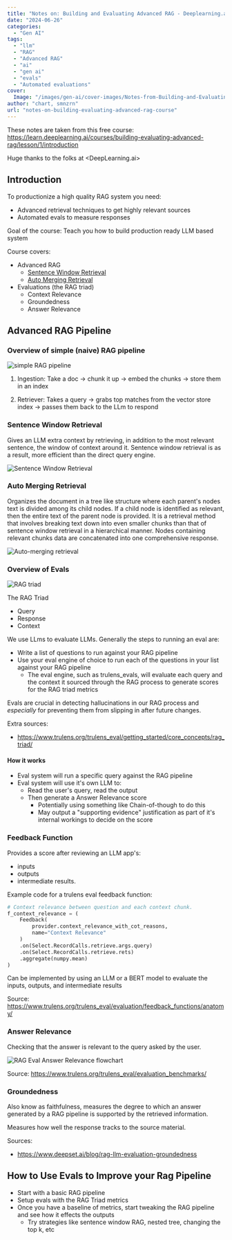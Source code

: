 ```yaml
---
title: "Notes on: Building and Evaluating Advanced RAG - Deeplearning.ai"
date: "2024-06-26"
categories: 
  - "Gen AI"
tags: 
  - "llm"
  - "RAG"
  - "Advanced RAG"
  - "ai"
  - "gen ai"
  - "evals"
  - "Automated evaluations"
cover:
  Image: "/images/gen-ai/cover-images/Notes-from-Building-and-Evaluating-Advanced-RAG.webp"
author: "chart, smnzrn"
url: "notes-on-building-evaluating-advanced-rag-course"
---
```


These notes are taken from this free course: <https://learn.deeplearning.ai/courses/building-evaluating-advanced-rag/lesson/1/introduction>

Huge thanks to the folks at <DeepLearning.ai>

## Introduction 

To productionize a high quality RAG system you need:
* Advanced retrieval techniques to get highly relevant sources
* Automated evals to measure responses

Goal of the course: Teach you how to build production ready LLM based system

Course covers:
* Advanced RAG
    * [Sentence Window Retrieval](#sentence-window-retrieval)
    * [Auto Merging Retrieval](#auto-merging-retrieval)
* Evaluations (the RAG triad) 
    * Context Relevance
    * Groundedness
    * Answer Relevance


## Advanced RAG Pipeline

### Overview of simple (naive) RAG pipeline
![simple RAG pipeline](/images/gen-ai/simple-rag-pipeline.png)

1) Ingestion: Take a doc -> chunk it up -> embed the chunks -> store them in an index

2) Retriever: Takes a query -> grabs top matches from the vector store index -> passes them back to the LLm to respond

### Sentence Window Retrieval

Gives an LLM extra context by retrieving, in addition to the most relevant sentence, the window of context around it. Sentence window retrieval is as a result, more efficient than the direct query engine. 

![Sentence Window Retrieval](/images/gen-ai/sentence-window-retrieval.png)

### Auto Merging Retrieval

Organizes the document in a tree like structure where each parent's nodes text is divided among its child nodes. If a child node is identified as relevant, then the entire text of the parent node is provided. It is a retrieval method that involves breaking text down into even smaller chunks than that of sentence window retrieval in a hierarchical manner. Nodes containing relevant chunks data are concatenated into one comprehensive response.

![Auto-merging retrieval](/images/gen-ai/auto-merging-retrieval.png)

### Overview of Evals

![RAG triad](/images/gen-ai/rag-triad.png)

The RAG Triad
* Query 
* Response
* Context

We use LLms to evaluate LLMs. Generally the steps to running an eval are:
* Write a list of questions to run against your RAG pipeline
* Use your eval engine of choice to run each of the questions in your list against your RAG pipeline
  * The eval engine, such as trulens_evals, will evaluate each query and the context it sourced through the RAG process to generate scores for the RAG triad metrics


Evals are crucial in detecting hallucinations in our RAG process and *especially* for preventing them from slipping in after future changes. 

  
Extra sources:

* https://www.trulens.org/trulens_eval/getting_started/core_concepts/rag_triad/


#### How it works

* Eval system will run a specific query against the RAG pipeline
* Eval system will use it's own LLM to:
  * Read the user's query, read the output
  * Then generate a Answer Relevance score
    * Potentially using something like Chain-of-though to do this
    * May output a "supporting evidence" justification as part of it's internal workings to decide on the score


### Feedback Function

Provides a score after reviewing an LLM app's:
* inputs
* outputs
* intermediate results.

Example code for a trulens eval feedback function:
```python
# Context relevance between question and each context chunk.
f_context_relevance = (
    Feedback(
        provider.context_relevance_with_cot_reasons,
        name="Context Relevance"
    )
    .on(Select.RecordCalls.retrieve.args.query)
    .on(Select.RecordCalls.retrieve.rets)
    .aggregate(numpy.mean)
)
```

Can be implemented by using an LLM or a BERT model to evaluate the inputs, outputs, and intermediate results

Source: <https://www.trulens.org/trulens_eval/evaluation/feedback_functions/anatomy/>


### Answer Relevance

Checking that the answer is relevant to the query asked by the user.

![RAG Eval Answer Relevance flowchart](/images/gen-ai/answer-relevance.png)

Source: <https://www.trulens.org/trulens_eval/evaluation_benchmarks/>

### Groundedness

Also know as faithfulness, measures the degree to which an answer generated by a RAG pipeline is supported by the retrieved information. 

Measures how well the response tracks to the source material. 

Sources:
* <https://www.deepset.ai/blog/rag-llm-evaluation-groundedness>


## How to Use Evals to Improve your Rag Pipeline

* Start with a basic RAG pipeline
* Setup evals with the RAG Triad metrics
* Once you have a baseline of metrics, start tweaking the RAG pipeline and see how it effects the outputs
  * Try strategies like sentence window RAG, nested tree, changing the top k, etc

